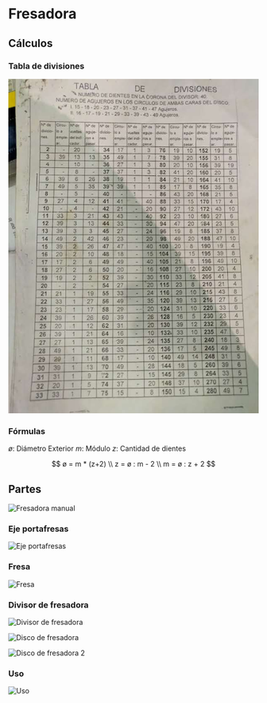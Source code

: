 ﻿# Fresadora

## Cálculos

### Tabla de divisiones

![Tabla de divisiones](static/tabla_de_divisiones.jpg) 

### Fórmulas

$ø$: Diámetro Exterior
$m$: Módulo
$z$: Cantidad de dientes

$$
ø = m * (z+2) \\
z = ø : m - 2  \\
m = ø : z + 2
$$

## Partes

![Fresadora manual ](https://www.edipesa.com.pe/images/stories/virtuemart/product/rexon-fresadora-universal-X6132BH.jpg)

 ### Eje portafresas
 ![Eje portafresas](https://estaticos.qdq.com/swdata/photos/181/181900103/1450874627672-empresas-de-rectificados-guipuzcoa.jpg)

### Fresa

![Fresa](http://www.edifik.com.co/wp-content/uploads/2015/10/Cortadore-Circular-para-Engranes_1.jpg)

### Divisor de fresadora

![Divisor de fresadora](https://ae01.alicdn.com/kf/HTB1w.CBQXXXXXXiaXXXq6xXFXXX7/BS-0-precisi-n-5-semi-cabezal-divisor-universal-fiable-precisa-fresado-Set.jpg_640x640.jpg)

![Disco de fresadora](https://www.monografias.com/trabajos35/cabezal-divisor-fresadora/Image3396.jpg)

![Disco de fresadora 2](https://docplayer.es/docs-images/56/39084932/images/25-0.jpg)

### Uso

![Uso](http://3.bp.blogspot.com/-uPXNScCrpmA/UMC4qsh-tmI/AAAAAAAAVis/kLpFX9SayMo/s1600/fresamodulo.jpg)
